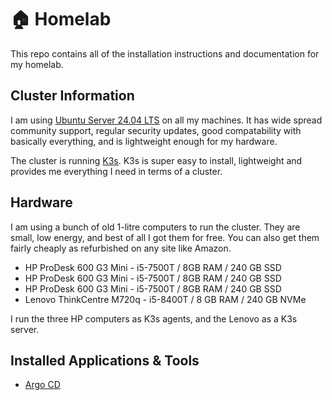 # 🏠 Homelab

This repo contains all of the installation instructions and documentation for my homelab.

## Cluster Information

I am using [Ubuntu Server 24.04 LTS](https://ubuntu.com/download/server) on all my machines. It has wide spread community support, regular security updates, good compatability with basically everything, and is lightweight enough for my hardware.

The cluster is running [K3s](https://k3s.io/). K3s is super easy to install, lightweight and provides me everything I need in terms of a cluster.

## Hardware

I am using a bunch of old 1-litre computers to run the cluster. They are small, low energy, and best of all I got them for free. You can also get them fairly cheaply as refurbished on any site like Amazon.

- HP ProDesk 600 G3 Mini - i5-7500T / 8GB RAM / 240 GB SSD
- HP ProDesk 600 G3 Mini - i5-7500T / 8GB RAM / 240 GB SSD
- HP ProDesk 600 G3 Mini - i5-7500T / 8GB RAM / 240 GB SSD
- Lenovo ThinkCentre M720q - i5-8400T / 8 GB RAM / 240 GB NVMe

I run the three HP computers as K3s agents, and the Lenovo as a K3s server.

## Installed Applications & Tools

- [Argo CD](https://argoproj.github.io/cd/)